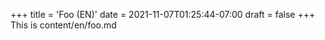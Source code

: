 +++
title = 'Foo (EN)'
date = 2021-11-07T01:25:44-07:00
draft = false
+++
This is content/en/foo.md
